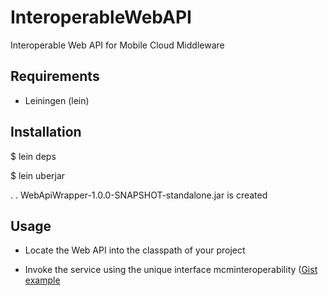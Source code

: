InteroperableWebAPI
===================

Interoperable Web API for Mobile Cloud Middleware


Requirements
------------

- Leiningen (lein)


Installation
-------------

$ lein deps


$ lein uberjar

.
.
WebApiWrapper-1.0.0-SNAPSHOT-standalone.jar is created


Usage
------

- Locate the Web API into the classpath of your project

- Invoke the service using the unique interface mcminteroperability ([Gist example](https://gist.github.com/5747779.git) 


